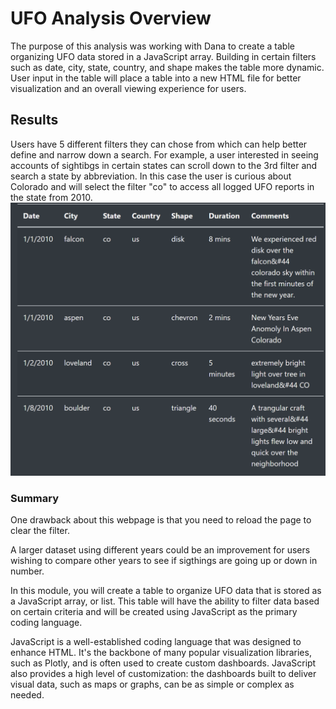 # UFO Analysis Overview


The purpose of this analysis was working with Dana to create a table organizing UFO data stored in a JavaScript array.  Building in certain filters such as date, city, state, country, and shape makes the table more dynamic.  User input in the table will place a table into a new HTML file for better visualization and an overall viewing experience for users.

## Results 

Users have 5 different filters they can chose from which can help better define and narrow down a search.  For example, a user interested in seeing accounts of sightibgs in certain states can scroll down to the 3rd filter and search a state by abbreviation. In this case the user is curious about Colorado and will select the filter "co" to access all logged UFO reports in the state from 2010.
![This is an image](https://github.com/rhutDU18/UFOs/blob/main/static/images/UFO_Table_CO.png)

### Summary

One drawback about this webpage is that you need to reload the page to clear the filter. 

A larger dataset using different years could be an improvement for users wishing to compare other years to see if sigthings are going up or down in number.




In this module, you will create a table to organize UFO data that is stored as a JavaScript array, or list. This table will have the ability to filter data based on certain criteria and will be created using JavaScript as the primary coding language.

JavaScript is a well-established coding language that was designed to enhance HTML. It's the backbone of many popular visualization libraries, such as Plotly, and is often used to create custom dashboards. JavaScript also provides a high level of customization: the dashboards built to deliver visual data, such as maps or graphs, can be as simple or complex as needed.









